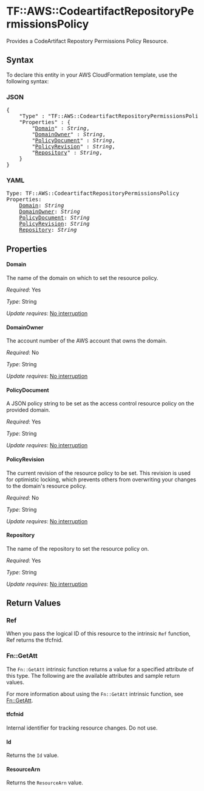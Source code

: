# TF::AWS::CodeartifactRepositoryPermissionsPolicy

Provides a CodeArtifact Repostory Permissions Policy Resource.

## Syntax

To declare this entity in your AWS CloudFormation template, use the following syntax:

### JSON

<pre>
{
    "Type" : "TF::AWS::CodeartifactRepositoryPermissionsPolicy",
    "Properties" : {
        "<a href="#domain" title="Domain">Domain</a>" : <i>String</i>,
        "<a href="#domainowner" title="DomainOwner">DomainOwner</a>" : <i>String</i>,
        "<a href="#policydocument" title="PolicyDocument">PolicyDocument</a>" : <i>String</i>,
        "<a href="#policyrevision" title="PolicyRevision">PolicyRevision</a>" : <i>String</i>,
        "<a href="#repository" title="Repository">Repository</a>" : <i>String</i>,
    }
}
</pre>

### YAML

<pre>
Type: TF::AWS::CodeartifactRepositoryPermissionsPolicy
Properties:
    <a href="#domain" title="Domain">Domain</a>: <i>String</i>
    <a href="#domainowner" title="DomainOwner">DomainOwner</a>: <i>String</i>
    <a href="#policydocument" title="PolicyDocument">PolicyDocument</a>: <i>String</i>
    <a href="#policyrevision" title="PolicyRevision">PolicyRevision</a>: <i>String</i>
    <a href="#repository" title="Repository">Repository</a>: <i>String</i>
</pre>

## Properties

#### Domain

The name of the domain on which to set the resource policy.

_Required_: Yes

_Type_: String

_Update requires_: [No interruption](https://docs.aws.amazon.com/AWSCloudFormation/latest/UserGuide/using-cfn-updating-stacks-update-behaviors.html#update-no-interrupt)

#### DomainOwner

The account number of the AWS account that owns the domain.

_Required_: No

_Type_: String

_Update requires_: [No interruption](https://docs.aws.amazon.com/AWSCloudFormation/latest/UserGuide/using-cfn-updating-stacks-update-behaviors.html#update-no-interrupt)

#### PolicyDocument

A JSON policy string to be set as the access control resource policy on the provided domain.

_Required_: Yes

_Type_: String

_Update requires_: [No interruption](https://docs.aws.amazon.com/AWSCloudFormation/latest/UserGuide/using-cfn-updating-stacks-update-behaviors.html#update-no-interrupt)

#### PolicyRevision

The current revision of the resource policy to be set. This revision is used for optimistic locking, which prevents others from overwriting your changes to the domain's resource policy.

_Required_: No

_Type_: String

_Update requires_: [No interruption](https://docs.aws.amazon.com/AWSCloudFormation/latest/UserGuide/using-cfn-updating-stacks-update-behaviors.html#update-no-interrupt)

#### Repository

The name of the repository to set the resource policy on.

_Required_: Yes

_Type_: String

_Update requires_: [No interruption](https://docs.aws.amazon.com/AWSCloudFormation/latest/UserGuide/using-cfn-updating-stacks-update-behaviors.html#update-no-interrupt)

## Return Values

### Ref

When you pass the logical ID of this resource to the intrinsic `Ref` function, Ref returns the tfcfnid.

### Fn::GetAtt

The `Fn::GetAtt` intrinsic function returns a value for a specified attribute of this type. The following are the available attributes and sample return values.

For more information about using the `Fn::GetAtt` intrinsic function, see [Fn::GetAtt](https://docs.aws.amazon.com/AWSCloudFormation/latest/UserGuide/intrinsic-function-reference-getatt.html).

#### tfcfnid

Internal identifier for tracking resource changes. Do not use.

#### Id

Returns the <code>Id</code> value.

#### ResourceArn

Returns the <code>ResourceArn</code> value.

